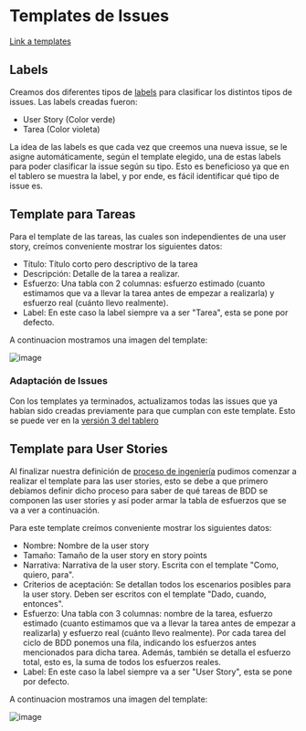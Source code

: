 # Templates de Issues

[Link a templates](https://github.com/fernandasecinaro/Diaz-RodriguezSotto-Secinaro/issues/templates/edit)

## Labels

Creamos dos diferentes tipos de [labels](https://github.com/fernandasecinaro/Diaz-RodriguezSotto-Secinaro/labels) para clasificar los distintos tipos de issues. Las labels creadas fueron:

- User Story (Color verde)
- Tarea (Color violeta)

La idea de las labels es que cada vez que creemos una nueva issue, se le asigne automáticamente, según el template elegido, una de estas labels para poder clasificar la issue según su tipo.
Esto es beneficioso ya que en el tablero se muestra la label, y por ende, es fácil identificar qué tipo de issue es.

## Template para Tareas

Para el template de las tareas, las cuales son independientes de una user story, creímos conveniente mostrar los siguientes datos:

- Título: Título corto pero descriptivo de la tarea
- Descripción: Detalle de la tarea a realizar.
- Esfuerzo: Una tabla con 2 columnas: esfuerzo estimado (cuanto estimamos que va a llevar la tarea antes de empezar a realizarla) y esfuerzo real (cuánto llevo realmente).
- Label: En este caso la label siempre va a ser "Tarea", esta se pone por defecto. 

A continuacion mostramos una imagen del template:

![image](https://user-images.githubusercontent.com/56087826/167061450-d5e02e9e-eed1-4ab1-9fbc-d16d4f781972.png)

### Adaptación de Issues

Con los templates ya terminados, actualizamos todas las issues que ya habían sido creadas previamente para que cumplan con este template. Esto se puede
ver en la [versión 3 del tablero](https://github.com/fernandasecinaro/Diaz-RodriguezSotto-Secinaro/blob/develop/Entregas/Entrega%201/Tablero/Tablero%20versión%203.md)

## Template para User Stories

Al finalizar nuestra definición de [proceso de ingeniería](https://github.com/fernandasecinaro/Diaz-RodriguezSotto-Secinaro/blob/develop/Entregas/Entrega%201/Proceso%20de%20Ingenier%C3%ADa/Proceso%20de%20Ingenieria.md) pudimos comenzar a realizar el template para las user stories, esto se debe a que primero debíamos definir dicho proceso para saber de qué tareas de BDD se componen las user stories y así poder armar la tabla de esfuerzos que se va a ver a continuación. 

Para este template creímos conveniente mostrar los siguientes datos:

- Nombre: Nombre de la user story
- Tamaño: Tamaño de la user story en story points
- Narrativa: Narrativa de la user story. Escrita con el template "Como, quiero, para".
- Criterios de aceptación: Se detallan todos los escenarios posibles para la user story. Deben ser escritos con el template "Dado, cuando, entonces".
- Esfuerzo: Una tabla con 3 columnas: nombre de la tarea, esfuerzo estimado (cuanto estimamos que va a llevar la tarea antes de empezar a realizarla) y esfuerzo real (cuánto llevo realmente). Por cada tarea del ciclo de BDD ponemos una fila, indicando los esfuerzos antes mencionados para dicha tarea. Además,
también se detalla el esfuerzo total, esto es, la suma de todos los esfuerzos reales.
- Label: En este caso la label siempre va a ser "User Story", esta se pone por defecto. 

A continuacion mostramos una imagen del template:

![image](https://user-images.githubusercontent.com/56087826/167060980-9e26597e-cbec-42c3-9851-e9fc89906c89.png)
